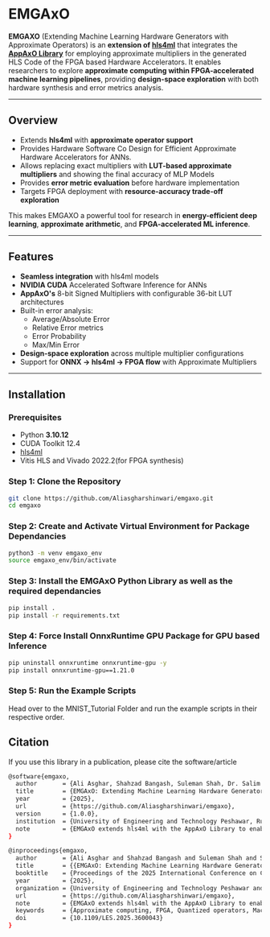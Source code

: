 # EMGAxO

**EMGAXO** (Extending Machine Learning Hardware Generators with Approximate Operators) is an **extension of [hls4ml](https://github.com/fastmachinelearning/hls4ml)** that integrates the **[AppAxO Library](https://dl.acm.org/doi/abs/10.1145/3513262)** for employing approximate multipliers in the generated HLS Code of the FPGA based Hardware Accelerators.
It enables researchers to explore **approximate computing within FPGA-accelerated machine learning pipelines**, providing **design-space exploration** with both hardware synthesis and error metrics analysis.

---

## Overview

- Extends **hls4ml** with **approximate operator support**
- Provides Hardware Software Co Design for Efficient Approximate Hardware Accelerators for ANNs.
- Allows replacing exact multipliers with **LUT-based approximate multipliers** and showing the final accuracy of MLP Models
- Provides **error metric evaluation** before hardware implementation
- Targets FPGA deployment with **resource-accuracy trade-off exploration**  

This makes EMGAXO a powerful tool for research in **energy-efficient deep learning**, **approximate arithmetic**, and **FPGA-accelerated ML inference**.

---

## Features

- **Seamless integration** with hls4ml models
- **NVIDIA CUDA** Accelerated Software Inference for ANNs  
- **AppAxO's** 8-bit Signed Multipliers with configurable 36-bit LUT architectures  
- Built-in error analysis:  
  - Average/Absolute Error  
  - Relative Error metrics  
  - Error Probability  
  - Max/Min Error  
- **Design-space exploration** across multiple multiplier configurations  
- Support for **ONNX → hls4ml → FPGA flow** with Approximate Multipliers  

---

## Installation

### Prerequisites

- Python **3.10.12**  
- CUDA Toolkit 12.4
- [hls4ml](https://fastmachinelearning.org/hls4ml/)  
- Vitis HLS and Vivado 2022.2(for FPGA synthesis)  

### Step 1: Clone the Repository
```bash
git clone https://github.com/Aliasgharshinwari/emgaxo.git
cd emgaxo
```

### Step 2: Create and Activate Virtual Environment for Package Dependancies
```bash
python3 -m venv emgaxo_env
source emgaxo_env/bin/activate
```

### Step 3: Install the EMGAxO Python Library as well as the required dependancies
```bash
pip install .
pip install -r requirements.txt
```

### Step 4: Force Install OnnxRuntime GPU Package for GPU based Inference
```bash
pip uninstall onnxruntime onnxruntime-gpu -y
pip install onnxruntime-gpu==1.21.0
```

### Step 5: Run the Example Scripts
Head over to the MNIST_Tutorial Folder and run the example scripts in their respective order.


## Citation
If you use this library in a publication, please cite the software/article
```bash
@software{emgaxo,
  author       = {Ali Asghar, Shahzad Bangash, Suleman Shah, Dr. Salim Ullah, Dr. Laiq Hasan, Dr. Akash, Dr. Siva Satyendra Sahoo},
  title        = {EMGAxO: Extending Machine Learning Hardware Generators with Approximate Operators},
  year         = {2025},
  url          = {https://github.com/Aliasgharshinwari/emgaxo},
  version      = {1.0.0},
  institution  = {University of Engineering and Technology Peshawar, Ruhr-Universität Bochum},
  note         = {EMGAxO extends hls4ml with the AppAxO Library to enable approximate computing in FPGA-based machine learning accelerators.}
}
```

```bash
@inproceedings{emgaxo,
  author       = {Ali Asghar and Shahzad Bangash and Suleman Shah and Salim Ullah and Laiq Hasan and Akash and Siva Satyendra Sahoo},
  title        = {{EMGAxO: Extending Machine Learning Hardware Generators with Approximate Operators}},
  booktitle    = {Proceedings of the 2025 International Conference on Compilers, Architectures, and Synthesis for Embedded Systems (CASES)},
  year         = {2025},
  organization = {University of Engineering and Technology Peshawar and Ruhr-Universität Bochum},
  url          = {https://github.com/Aliasgharshinwari/emgaxo},
  note         = {EMGAxO extends hls4ml with the AppAxO Library to enable approximate computing in FPGA-based machine learning accelerators.},
  keywords     = {Approximate computing, FPGA, Quantized operators, Machine learning acceleration},
  doi          = {10.1109/LES.2025.3600043}
}
```
